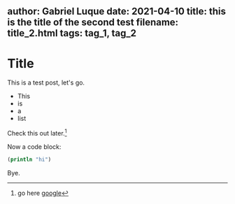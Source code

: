 author: Gabriel Luque
date: 2021-04-10
title: this is the title of the second test
filename: title_2.html
tags: tag_1, tag_2
---

# Title

This is a test post, let's go.

- This
- is
- a
- list

Check this out later.[^samplefoot]

Now a code block:

```clojure
(println "hi")
```

Bye.

[^samplefoot]: go here [google](google.com)
